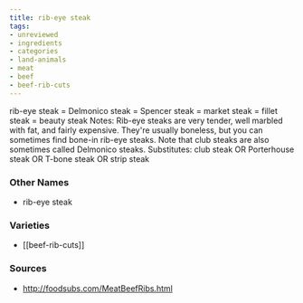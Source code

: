 ```yaml
---
title: rib-eye steak
tags:
- unreviewed
- ingredients
- categories
- land-animals
- meat
- beef
- beef-rib-cuts
---
```

rib-eye steak = Delmonico steak = Spencer steak = market steak = fillet steak = beauty steak Notes: Rib-eye steaks are very tender, well marbled with fat, and fairly expensive. They're usually boneless, but you can sometimes find bone-in rib-eye steaks. Note that club steaks are also sometimes called Delmonico steaks. Substitutes: club steak OR Porterhouse steak OR T-bone steak OR strip steak

### Other Names

* rib-eye steak

### Varieties

* [[beef-rib-cuts]]

### Sources
* http://foodsubs.com/MeatBeefRibs.html
